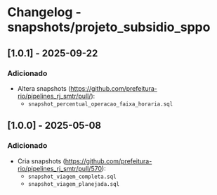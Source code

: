 # Changelog - snapshots/projeto_subsidio_sppo


## [1.0.1] - 2025-09-22

### Adicionado

- Altera snapshots (https://github.com/prefeitura-rio/pipelines_rj_smtr/pull/):
  - `snapshot_percentual_operacao_faixa_horaria.sql`



## [1.0.0] - 2025-05-08

### Adicionado

- Cria snapshots (https://github.com/prefeitura-rio/pipelines_rj_smtr/pull/570):
  - `snapshot_viagem_completa.sql`
  - `snapshot_viagem_planejada.sql`